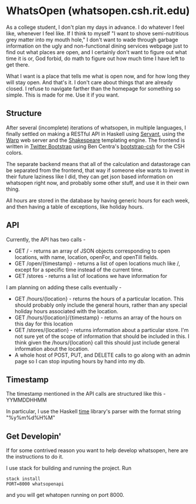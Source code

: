 WhatsOpen (whatsopen.csh.rit.edu)
=================================

As a college student, I don't plan my days in advance. I do whatever I feel
like, whenever I feel like. If I think to myself "I want to shove
semi-nutritious grey matter into my mouth hole," I don't want to wade through
garbage information on the ugly and non-functional dining services webpage just
to find out what places are open, and I certainly don't want to figure out what
time it is or, God forbid, do math to figure out how much time I have left to
get there. 

What I want is a place that tells me what is open now, and for how long they
will stay open. And that's it. I don't care about things that are already
closed. I refuse to navigate farther than the homepage for something so simple.
This is made for me. Use it if you want. 

Structure
---------

After several (incomplete) iterations of whatsopen, in
multiple languages, I finally settled on making a RESTful API in Haskell using
[Servant](https://github.com/haskell-servant/servant), using the
[Warp](https://hackage.haskell.org/package/warp) web server and the
[Shakespeare](https://hackage.haskell.org/package/shakespeare) templating
engine. The frontend is written in [Twitter
Bootstrap](http://getbootstrap.com/) using Ben Centra's
[bootstrap-csh](https://github.com/bencentra/bootstrap-csh) for the CSH colors. 

The separate backend means that all of the calculation and datastorage can be
separated from the frontend, that way if someone else wants to invest in their
future laziness like I did, they can get json based information on whatsopen
right now, and probably some other stuff, and use it in their own thing. 

All hours are stored in the database by having generic hours for each week, and
then having a table of exceptions, like holiday hours. 

API
---

Currently, the API has two calls - 

 * GET / - returns an array of JSON objects corresponding to open locations,
   with name, location, openFor, and openTill fields. 
 * GET /open/{timestamp} - returns a list of open locations much like /, except for
   a specific time instead of the current time. 
 * GET /stores - returns a list of locations we have information for

I am planning on adding these calls eventually - 

 * GET /hours/{location} - returns the hours of a particular location. This
   should probably only include the general hours, rather than any special
   holiday hours associated with the location.
 * GET /hours/{location}/{timestamp} - returns an array of the hours on this
   day for this location
 * GET /stores/{location} - returns information about a particular store. I'm
   not sure yet of the scope of information that should be included in this.
   I think given the /hours/{location} call this should just include general
   information about the location.
 * A whole host of POST, PUT, and DELETE calls to go along with an admin page
   so I can stop inputing hours by hand into my db.

Timestamp
---------

The timestamp mentioned in the API calls are structured like this - YYMMDDHHMM

In particular, I use the Haskell
[time](https://hackage.haskell.org/package/time) library's parser with the
format string "%y%m%d%H%M"

Get Developin'
--------------

If for some contrived reason you want to help develop whatsopen, here are the
instructions to do it. 

I use stack for building and running the project. Run

    stack install
    PORT=8000 whatsopenapi

and you will get whatopen running on port 8000.
